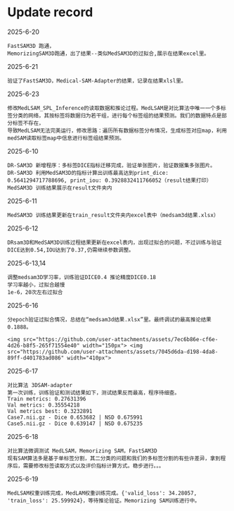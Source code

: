 # Update record
2025-6-20

    FastSAM3D 跑通，
    MemorizingSAM3D跑通，出了结果--类似MedSAM3D的过拟合,展示在结果excel里。


2025-6-21

    验证了FastSAM3D，Medical-SAM-Adapter的结果，记录在结果xlsl里。


2025-6-23

    修改MedLSAM_SPL_Inference的读取数据和推论过程。MedLSAM是对比算法中唯一一个多标签分类的网络，其按标签将数据归为若干组，进行每个标签组的结果预测。我们的数据特点是部分标签不存在，
    导致MedLSAM无法完美运行，修改思路：遍历所有数据标签分布情况，生成标签对应map，利用medSAM读取标签map中信息进行标签组结果预测。





2025-6-10

    DR-SAM3D 新增程序：多标签DICE指标迁移完成，验证单张图片，验证数据集多张图片。 
    DR-SAM3D 利用MedSAM3D的指标计算出训练最高达到print_dice: 0.5641294717788696, print_iou: 0.3928832411766052（result结果打印）
    MedSAM3D 训练结果展示在result文件夹内

2025-6-11

    MedSAM3D 训练结果更新在train_result文件夹内excel表中（medsam3d结果.xlsx）

2025-6-12

    DRsam3D和MedSAM3D训练过程结果更新在excel表内，出现过拟合的问题，不过训练与验证DICE达到0.54,IOU达到了0.37,仍需继续参数调整。

2025-6-13,14

    调整medsam3D学习率，训练验证DICE0.4 推论精度DICE0.18
    学习率越小，过拟合越慢
    1e-6，20次左右过拟合

2025-6-16 

    分epoch验证过拟合情况，总结在“medsam3d结果.xlsx”里。最终调试的最高推论结果0.1888。
    
    <img src="https://github.com/user-attachments/assets/7ec6b86e-cf6e-4d26-b8f5-265f71554e40" width="150px"> <img src="https://github.com/user-attachments/assets/7045d6da-d198-4da8-89ff-d401783ad086" width="410px">

2025-6-17

    对比算法 3DSAM-adapter
    第一次训练，训练验证和测试结果如下，测试结果反而最高，程序待细查。
    Train metrics: 0.27631396
    Val metrics: 0.35554218
    Val metrics best: 0.3232891
    Case7.nii.gz - Dice 0.653682 | NSD 0.675991
    Case5.nii.gz - Dice 0.639147 | NSD 0.675235

2025-6-18

    对比算法微调测试 MedLSAM，Memorizing SAM，FastSAM3D
    现有SAM算法多是基于单标签分割，其二分类的问题和我们的多标签分割的有些许差异，拿到程序后，需要修改标签读取方式以及评价指标计算方式。稳步进行。。。

2025-6-19

    MedLSAM权重训练完成，MedLAM权重训练完成。{'valid_loss': 34.28057, 'train_loss': 25.599924}，等待推论验证。Memorizing SAM训练进行中。


